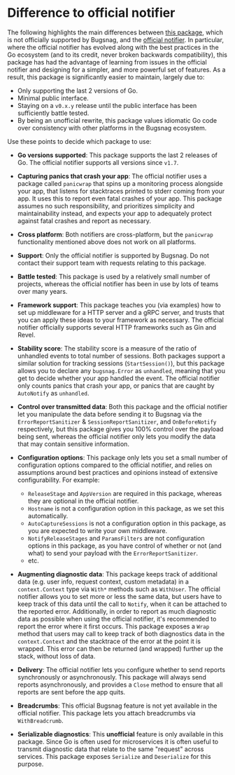 # Difference to official notifier

The following highlights the main differences between [this package](https://github.com/kinbiko/bugsnag), which is not officially supported by Bugsnag, and the [official notifier](https://github.com/bugsnag/bugsnag-go).
In particular, where the official notifier has evolved along with the best practices in the Go ecosystem (and to its credit, never broken backwards compatibility), this package has had the advantage of learning from issues in the official notifier and designing for a simpler, and more powerful set of features.
As a result, this package is significantly easier to maintain, largely due to:

- Only supporting the last 2 versions of Go.
- Minimal public interface.
- Staying on a `v0.x.y` release until the public interface has been sufficiently battle tested.
- By being an unofficial rewrite, this package values idiomatic Go code over consistency with other platforms in the Bugsnag ecosystem.

Use these points to decide which package to use:

- **Go versions supported**: This package supports the last 2 releases of Go. The official notifier supports all versions since `v1.7`.
- **Capturing panics that crash your app**: The official notifier uses a package called `panicwrap` that spins up a monitoring process alongside your app, that listens for stacktraces printed to stderr coming from your app. It uses this to report even fatal crashes of your app. This package assumes no such responsibility, and prioritizes simplicity and maintainability instead, and expects your app to adequately protect against fatal crashes and report as necessary.
- **Cross platform**: Both notifiers are cross-platform, but the `panicwrap` functionality mentioned above does not work on all platforms.
- **Support**: Only the official notifier is supported by Bugsnag. Do not contact their support team with requests relating to this package.
- **Battle tested**: This package is used by a relatively small number of projects, whereas the official notifier has been in use by lots of teams over many years.
- **Framework support**: This package teaches you (via examples) how to set up middleware for a HTTP server and a gRPC server, and trusts that you can apply these ideas to your framework as necessary. The official notifier officially supports several HTTP frameworks such as Gin and Revel.
- **Stability score**: The stability score is a measure of the ratio of unhandled events to total number of sessions. Both packages support a similar solution for tracking sessions (`StartSession()`), but this package allows you to declare any `bugsnag.Error` as `unhandled`, meaning that you get to decide whether your app handled the event. The official notifier only counts panics that crash your app, or panics that are caught by `AutoNotify` as `unhandled`.
- **Control over transmitted data**: Both this package and the official notifier let you manipulate the data before sending it to Bugsnag via the `ErrorReportSanitizer` & `SessionReportSanitizer`, and `OnBeforeNotify` respectively, but this package gives you 100% control over the payload being sent, whereas the official notifier only lets you modify the data that may contain sensitive information.
- **Configuration options**: This package only lets you set a small number of configuration options compared to the official notifier, and relies on assumptions around best practices and opinions instead of extensive configurability. For example:

  - `ReleaseStage` and `AppVersion` are required in this package, whereas they are optional in the official notifier.
  - `Hostname` is not a configuration option in this package, as we set this automatically.
  - `AutoCaptureSessions` is not a configuration option in this package, as you are expected to write your own middleware.
  - `NotifyReleaseStages` and `ParamsFilters` are not configuration options in this package, as you have control of whether or not (and what) to send your payload with the `ErrorReportSanitizer`.
  - etc.

- **Augmenting diagnostic data**: This package keeps track of additional data (e.g. user info, request context, custom metadata) in a `context.Context` type via `With*` methods such as `WithUser`. The official notifier allows you to set more or less the same data, but users have to keep track of this data until the call to `Notify`, when it can be attached to the reported error. Additionally, in order to report as much diagnostic data as possible when using the official notifier, it's recommended to report the error where it first occurs. This package exposes a `Wrap` method that users may call to keep track of both diagnostics data in the `context.Context` and the stacktrace of the error at the point it is wrapped. This error can then be returned (and wrapped) further up the stack, without loss of data.
- **Delivery**: The official notifier lets you configure whether to send reports synchronously or asynchronously. This package will always send reports asynchronously, and provides a `Close` method to ensure that all reports are sent before the app quits.
- **Breadcrumbs**: This official Bugsnag feature is not yet available in the official notifier. This package lets you attach breadcrumbs via `WithBreadcrumb`.
- **Serializable diagnostics**: This **unofficial** feature is only available in this package. Since Go is often used for microservices it is often useful to transmit diagnostic data that relate to the same "request" across services. This package exposes `Serialize` and `Deserialize` for this purpose.
